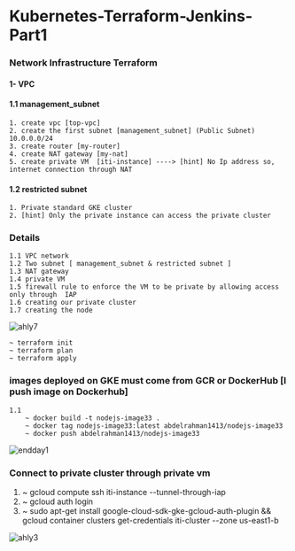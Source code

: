 # Kubernetes-Terraform-Jenkins-Part1
### Network Infrastructure Terraform
#### 1- VPC
####  1.1 management_subnet
    1. create vpc [top-vpc]
    2. create the first subnet [management_subnet] (Public Subnet) 10.0.0.0/24
    3. create router [my-router]
    4. create NAT gateway [my-nat]
    5. create private VM  [iti-instance] ----> [hint] No Ip address so, internet connection through NAT
#### 1.2 restricted subnet
    1. Private standard GKE cluster
    2. [hint] Only the private instance can access the private cluster
### Details 
    1.1 VPC network
    1.2 Two subnet [ management_subnet & restricted subnet ]
    1.3 NAT gateway
    1.4 private VM 
    1.5 firewall rule to enforce the VM to be private by allowing access only through  IAP
    1.6 creating our private cluster
    1.7 creating the node
 ![ahly7](https://user-images.githubusercontent.com/42601017/198861398-fc0f631a-eb27-455a-9d6f-740fae39c918.png)
    
    ~ terraform init
    ~ terraform plan
    ~ terraform apply
### images deployed on GKE must come from GCR or DockerHub [I push image on Dockerhub]
    1.1
        ~ docker build -t nodejs-image33 .
        ~ docker tag nodejs-image33:latest abdelrahman1413/nodejs-image33
        ~ docker push abdelrahman1413/nodejs-image33
![endday1](https://user-images.githubusercontent.com/42601017/199497059-e0d40146-45c8-425d-9daa-a3618cd8111a.png)

### Connect to private cluster through private vm
 1. ~ gcloud compute ssh iti-instance --tunnel-through-iap
 2. ~ gcloud auth login
 3. ~ sudo apt-get install google-cloud-sdk-gke-gcloud-auth-plugin && gcloud container clusters get-credentials iti-cluster --zone us-east1-b

 ![ahly3](https://user-images.githubusercontent.com/42601017/198861741-509329a9-1606-480a-bc73-33694bdaf392.png)
 
